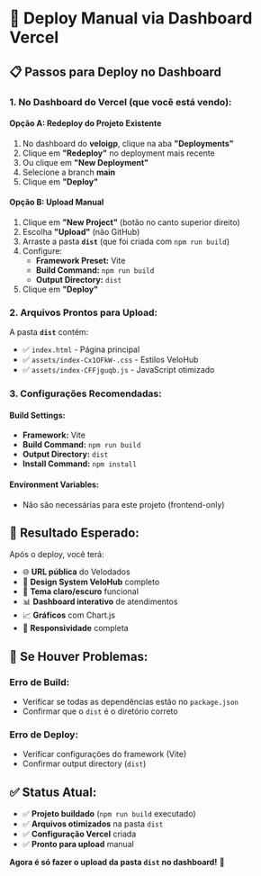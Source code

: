 # 🚀 Deploy Manual via Dashboard Vercel

## 📋 **Passos para Deploy no Dashboard**

### **1. No Dashboard do Vercel (que você está vendo):**

#### **Opção A: Redeploy do Projeto Existente**
1. No dashboard do **veloigp**, clique na aba **"Deployments"**
2. Clique em **"Redeploy"** no deployment mais recente
3. Ou clique em **"New Deployment"**
4. Selecione a branch **main**
5. Clique em **"Deploy"**

#### **Opção B: Upload Manual**
1. Clique em **"New Project"** (botão no canto superior direito)
2. Escolha **"Upload"** (não GitHub)
3. Arraste a pasta **`dist`** (que foi criada com `npm run build`)
4. Configure:
   - **Framework Preset:** Vite
   - **Build Command:** `npm run build`
   - **Output Directory:** `dist`
5. Clique em **"Deploy"**

### **2. Arquivos Prontos para Upload:**

A pasta **`dist`** contém:
- ✅ `index.html` - Página principal
- ✅ `assets/index-Cx1OFkW-.css` - Estilos VeloHub
- ✅ `assets/index-CFFjguqb.js` - JavaScript otimizado

### **3. Configurações Recomendadas:**

#### **Build Settings:**
- **Framework:** Vite
- **Build Command:** `npm run build`
- **Output Directory:** `dist`
- **Install Command:** `npm install`

#### **Environment Variables:**
- Não são necessárias para este projeto (frontend-only)

## 🎯 **Resultado Esperado:**

Após o deploy, você terá:
- 🌐 **URL pública** do Velodados
- 🎨 **Design System VeloHub** completo
- 🌙 **Tema claro/escuro** funcional
- 📊 **Dashboard interativo** de atendimentos
- 📈 **Gráficos** com Chart.js
- 📱 **Responsividade** completa

## 🔧 **Se Houver Problemas:**

### **Erro de Build:**
- Verificar se todas as dependências estão no `package.json`
- Confirmar que o `dist` é o diretório correto

### **Erro de Deploy:**
- Verificar configurações do framework (Vite)
- Confirmar output directory (`dist`)

## ✅ **Status Atual:**

- ✅ **Projeto buildado** (`npm run build` executado)
- ✅ **Arquivos otimizados** na pasta `dist`
- ✅ **Configuração Vercel** criada
- ✅ **Pronto para upload** manual

**Agora é só fazer o upload da pasta `dist` no dashboard!** 🚀
